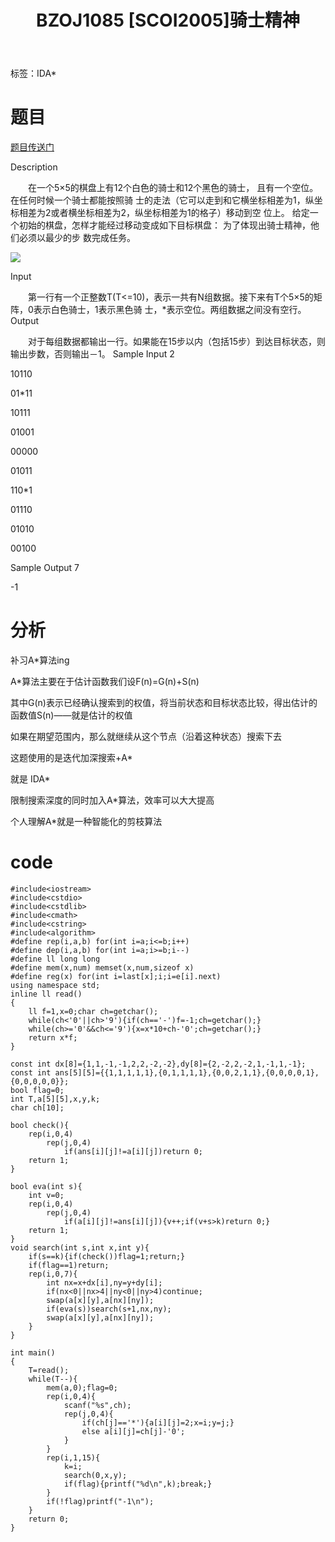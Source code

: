 ﻿---
title: BZOJ1085 [SCOI2005]骑士精神
tags: 
 - IDA*
grammar_cjkRuby: true
catalog: true
layout:  post
header-img: "img/header/P14.jpg"
preview-img: "/img/preview/P14.jpg"
---
标签：IDA*

# 题目

[题目传送门](http://www.lydsy.com/JudgeOnline/problem.php?id=1085)

Description

　　在一个5×5的棋盘上有12个白色的骑士和12个黑色的骑士， 且有一个空位。在任何时候一个骑士都能按照骑
士的走法（它可以走到和它横坐标相差为1，纵坐标相差为2或者横坐标相差为2，纵坐标相差为1的格子）移动到空
位上。 给定一个初始的棋盘，怎样才能经过移动变成如下目标棋盘： 为了体现出骑士精神，他们必须以最少的步
数完成任务。

![](http://www.lydsy.com/JudgeOnline/upload/201303/aa.jpg)

Input

　　第一行有一个正整数T(T<=10)，表示一共有N组数据。接下来有T个5×5的矩阵，0表示白色骑士，1表示黑色骑
士，*表示空位。两组数据之间没有空行。
Output

　　对于每组数据都输出一行。如果能在15步以内（包括15步）到达目标状态，则输出步数，否则输出－1。
Sample Input
2

10110

01*11

10111

01001

00000

01011

110*1

01110

01010

00100



Sample Output
7

-1


# 分析

补习A*算法ing

A*算法主要在于估计函数我们设F(n)=G(n)+S(n)

其中G(n)表示已经确认搜索到的权值，将当前状态和目标状态比较，得出估计的函数值S(n)——就是估计的权值

如果在期望范围内，那么就继续从这个节点（沿着这种状态）搜索下去

这题使用的是迭代加深搜索+A*

就是 IDA*

限制搜索深度的同时加入A*算法，效率可以大大提高

个人理解A*就是一种智能化的剪枝算法

# code

```
#include<iostream>
#include<cstdio>
#include<cstdlib>
#include<cmath>
#include<cstring>
#include<algorithm>
#define rep(i,a,b) for(int i=a;i<=b;i++)
#define dep(i,a,b) for(int i=a;i>=b;i--)
#define ll long long
#define mem(x,num) memset(x,num,sizeof x)
#define reg(x) for(int i=last[x];i;i=e[i].next)
using namespace std;
inline ll read()
{
	ll f=1,x=0;char ch=getchar();
	while(ch<'0'||ch>'9'){if(ch=='-')f=-1;ch=getchar();}
	while(ch>='0'&&ch<='9'){x=x*10+ch-'0';ch=getchar();}
	return x*f;
}

const int dx[8]={1,1,-1,-1,2,2,-2,-2},dy[8]={2,-2,2,-2,1,-1,1,-1};
const int ans[5][5]={{1,1,1,1,1},{0,1,1,1,1},{0,0,2,1,1},{0,0,0,0,1},{0,0,0,0,0}};
bool flag=0;
int T,a[5][5],x,y,k;
char ch[10];

bool check(){
	rep(i,0,4)
		rep(j,0,4)
			if(ans[i][j]!=a[i][j])return 0;
	return 1;
}

bool eva(int s){
	int v=0;
	rep(i,0,4)
		rep(j,0,4)
			if(a[i][j]!=ans[i][j]){v++;if(v+s>k)return 0;}
	return 1;
}
void search(int s,int x,int y){
	if(s==k){if(check())flag=1;return;}
	if(flag==1)return;
	rep(i,0,7){
		int nx=x+dx[i],ny=y+dy[i];
		if(nx<0||nx>4||ny<0||ny>4)continue;
		swap(a[x][y],a[nx][ny]);
		if(eva(s))search(s+1,nx,ny);
		swap(a[x][y],a[nx][ny]);
	}
}

int main()
{
	T=read();
	while(T--){
		mem(a,0);flag=0;
		rep(i,0,4){
			scanf("%s",ch);
			rep(j,0,4){
				if(ch[j]=='*'){a[i][j]=2;x=i;y=j;}
				else a[i][j]=ch[j]-'0';
			}
		}
		rep(i,1,15){
			k=i;
			search(0,x,y);
			if(flag){printf("%d\n",k);break;}
		}
		if(!flag)printf("-1\n");
	}
	return 0;
}
```

